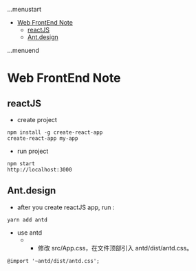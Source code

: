 ...menustart

 - [Web FrontEnd Note](#4a5647bb8fe0a7a3f6eb3fe7e2d038d6)
     - [reactJS](#6f2631dbb72803960030d1912849b034)
     - [Ant.design](#2efb47900229246f126114d5446309c8)

...menuend


<h2 id="4a5647bb8fe0a7a3f6eb3fe7e2d038d6"></h2>

# Web FrontEnd Note

<h2 id="6f2631dbb72803960030d1912849b034"></h2>

## reactJS

 - create project

```
npm install -g create-react-app
create-react-app my-app
```

 - run project

```
npm start
http://localhost:3000
```

<h2 id="2efb47900229246f126114d5446309c8"></h2>

## Ant.design

 - after you create reactJS app, run :

```
yarn add antd
```

 - use antd
    - - 修改 src/App.css，在文件顶部引入 antd/dist/antd.css。

```
@import '~antd/dist/antd.css';
```


